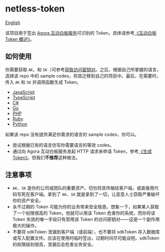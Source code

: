 # netless-token

[English](README-en.md)

该项目用于签出 [Agora 互动白板服务](https://docs.agora.io/cn/whiteboard/product_whiteboard?platform=Android)可识别的 Token，具体请参考[《互动白板 Token 概述》](https://docs.agora.io/cn/whiteboard/product_whiteboard?platform=Android)。

## 如何使用

你需要获取 ``AK``、和 ``SK``（可参考[获取访问密钥对](https://docs.agora.io/cn/whiteboard/whiteboard_token_overview?platform=Android#获取访问密钥对)。之后，根据自己所掌握的语言，选择该 repo 中的 sample codes，将其迁移到自己的项目中。最后，在需要时，传入 ``AK`` 和 ``SK`` 并调用函数生成 Token。

- [JavaScript](/Node/JavaScript)
- [TypeScript](/Node/TypeScript)
- [C#](/csharp)
- [Go](/golang)
- [PHP](/php)
- [Ruby](/ruby)
- [Python](/python)

如果该 repo 没有提供满足你需求的语言的 sample codes，你可以。

- 尝试根据已有的语言仿写你需要语言的等效 codes。
- 通过向 Agora 互动白板服务发起 HTTP 请求来申请 Token，参考[《生成 Token》](https://docs.agora.io/cn/whiteboard/generate_whiteboard_token?platform=RESTful)。但我们**不推荐**这种做法。

## 注意事项

- ``AK``、``SK`` 是你的公司或团队的重要资产。切勿将其传输给客户端，或直接用代码写死在客户端。拿到了 ``AK``、``SK`` 就是拿到了一切，让恶意人士窃取严重破坏你的资产安全。
- 永不过期的 Token 可能为你的业务带来安全隐患。想象一下，如果某人获取了一个权限很高的 Token，他就可以用该 Token 危害你的系统，而你将该 Token 失效的唯一手段只有禁用该 Token 的访问密钥对——这是一个副作用极大的操作。
- 不要将 sdkToken 泄漏到客户端（或前端），也不要将 sdkToken 存入数据库或写入配置文件。应该在使用时临时签出，过期时间尽可能设短。sdkToken 的权限级别很高，泄漏后会危害业务安全。
